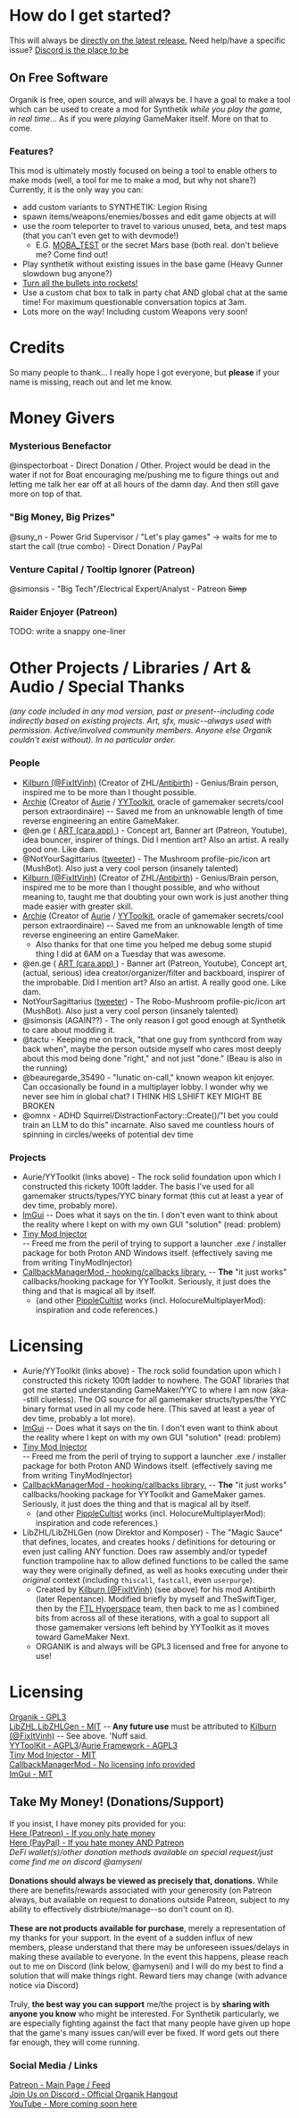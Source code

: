 # How do I get started?
This will always be [directly on the latest release.](https://github.com/Amyseni/organik/releases/latest) Need help/have a specific issue? [Discord is the place to be](https://discord.gg/KrTA2QkyCx)

## On Free Software
Organik is free, open source, and will always be. I have a goal to make a tool which can be used to create a mod for Synthetik *while you play the game, in real time*... As if you were *playing* GameMaker itself. More on that to come.

### Features?
This mod is ultimately mostly focused on being a tool to enable others to make mods (well, a tool for me to make a mod, but why not share?) Currently, it is the only way you can:
 - add custom variants to SYNTHETIK: Legion Rising
 - spawn items/weapons/enemies/bosses and edit game objects at will
 - use the room teleporter to travel to various unused, beta, and test maps (that you can't even get to with devmode!)
     - E.G. [MOBA_TEST](https://youtu.be/hjq89etbm0U) or the secret Mars base (both real. don't believe me? Come find out!
 - Play synthetik without existing issues in the base game (Heavy Gunner slowdown bug anyone?)
 - [Turn all the bullets into rockets!](https://youtu.be/MMm5oXy9WLw)
 - Use a custom chat box to talk in party chat AND global chat at the same time! For maximum questionable conversation topics at 3am.
 - Lots more on the way! Including custom Weapons very soon!

# Credits
So many people to thank... I really hope I got everyone, but **please** if your name is missing, reach out and let me know. 

Money Givers
=
### Mysterious Benefactor
@inspectorboat - Direct Donation / Other. Project would be dead in the water if not for Boat encouraging me/pushing me to figure things out and letting me talk her ear off at all hours of the damn day. And then still gave more on top of that. 

### "Big Money, Big Prizes"
@suny_n - Power Grid Supervisor / "Let's play games" -> waits for me to start the call (true combo) - Direct Donation / PayPal

### Venture Capital / Tooltip Ignorer (Patreon)
@simonsis - "Big Tech"/Electrical Expert/Analyst - Patreon ~~Simp~~

### Raider Enjoyer (Patreon)
TODO: write a snappy one-liner

Other Projects / Libraries / Art & Audio / Special Thanks
==
*(any code included in any mod version, past or present--including code indirectly based on existing projects. Art, sfx, music--always used with permission. Active/involved community members. Anyone else Organik couldn't exist without). In no particular order.*

### People
  - [Kilburn (@FixItVinh)](https://x.com/fixitvinh) (Creator of ZHL/[Antibirth](https://www.antibirth.com/)) - Genius/Brain person, inspired me to be more than I thought possible.
  - [Archie](https://github.com/Archie-osu) (Creator of [Aurie](https://github.com/AurieFramework/Aurie) / [YYToolkit](https://github.com/AurieFramework/YYToolkit), oracle of gamemaker secrets/cool person extraordinaire) -- Saved me from an unknowable length of time reverse engineering an entire GameMaker.<br>
  - @en.ge ( [ART (cara.app) ](https://cara.app/enge) ) - Concept art, Banner art (Patreon, Youtube), idea bouncer, inspirer of things. Did I mention art? Also an artist. A really good one. Like dam.<br>
  - @NotYourSagittarius ([tweeter](https://x.com/NY_Sagittarius )) - The Mushroom profile-pic/icon art (MushBot). Also just a very cool person (insanely talented)<br>
  - [Kilburn (@FixItVinh)](https://x.com/fixitvinh) (Creator of ZHL/[Antibirth](https://www.antibirth.com/)) - Genius/Brain person, inspired me to be more than I thought possible, and who without meaning to, taught me that doubting your own work is just another thing made easier with greater skill.
  - [Archie](https://github.com/Archie-osu) (Creator of [Aurie](https://github.com/AurieFramework/Aurie) / [YYToolkit](https://github.com/AurieFramework/YYToolkit), oracle of gamemaker secrets/cool person extraordinaire) -- Saved me from an unknowable length of time reverse engineering an entire GameMaker.<br>
    - Also thanks for that one time you helped me debug some stupid thing I did at 6AM on a Tuesday that was awesome.
  - @en.ge ( [ART (cara.app) ](https://cara.app/enge) ) - Banner art (Patreon, Youtube), Concept art, (actual, serious) idea creator/organizer/filter and backboard, inspirer of the improbable. Did I mention art? Also an artist. A really good one. Like dam.<br>
  - NotYourSagittarius ([tweeter](https://x.com/NY_Sagittarius )) - The Robo-Mushroom profile-pic/icon art (MushBot). Also just a very cool person (insanely talented)<br>
  - @simonsis (AGAIN??) - The only reason I got good enough at Synthetik to care about modding it.<br>
  - @tactu - Keeping me on track, "that one guy from synthcord from way back when", maybe the person outside myself who cares most deeply about this mod being done "right," and not just "done." (Beau is also in the running)<br>
  - @beauregarde_35490 - "lunatic on-call," known weapon kit enjoyer. Can occasionally be found in a multiplayer lobby. I wonder why we never see him in global chat? I THINK HIS LSHIFT KEY MIGHT BE BROKEN<br>
  - @omnx - ADHD Squirrel/DistractionFactory::Create()/"I bet you could train an LLM to do this" incarnate. Also saved me countless hours of spinning in circles/weeks of potential dev time<br>

### Projects
  - Aurie/YYToolkit (links above) - The rock solid foundation upon which I constructed this rickety 100ft ladder. The basis I've used for all gamemaker structs/types/YYC binary format (this cut at least a year of dev time, probably more).<br>
  - [ImGui](https://github.com/ocornut) -- Does what it says on the tin. I don't even want to think about the reality where I kept on with my own GUI "solution" (read: problem)<br>
  - [Tiny Mod Injector](https://github.com/YAL-Game-Tools/TinyModInjector)<br> -- Freed me from the peril of trying to support a launcher .exe / installer package for both Proton AND Windows itself. (effectively saving me from writing TinyModInjector)
  - [CallbackManagerMod - hooking/callbacks library.](https://github.com/PippleCultist/CallbackManagerMod) -- **The** "it just works" callbacks/hooking package for YYToolkit. Seriously, it just does the thing and that is magical all by itself.<br>
      - (and other [PippleCultist](https://github.com/PippleCultist) works (incl. HolocureMultiplayerMod): inspiration and code references.)<br>

# Licensing
  - Aurie/YYToolkit (links above) - The rock solid foundation upon which I constructed this rickety 100ft ladder to nowhere. The GOAT libraries that got me started understanding GameMaker/YYC to where I am now (aka--still clueless). The OG source for all gamemaker structs/types/the YYC binary format used in all my code here. (This saved at least a year of dev time, probably a lot more).<br>
  - [ImGui](https://github.com/ocornut) -- Does what it says on the tin. I don't even want to think about the reality where I kept on with my own GUI "solution" (read: problem)<br>
  - [Tiny Mod Injector](https://github.com/YAL-Game-Tools/TinyModInjector)<br> -- Freed me from the peril of trying to support a launcher .exe / installer package for both Proton AND Windows itself. (effectively saving me from writing TinyModInjector)
  - [CallbackManagerMod - hooking/callbacks library.](https://github.com/PippleCultist/CallbackManagerMod) -- **The** "it just works" callbacks/hooking package for YYToolkit and GameMaker games. Seriously, it just does the thing and that is magical all by itself.<br>
      - (and other [PippleCultist](https://github.com/PippleCultist) works (incl. HolocureMultiplayerMod): inspiration and code references.)<br>
  - LibZHL/LibZHLGen (now Direktor and Komposer) - The "Magic Sauce" that defines, locates, and creates hooks / definitions for detouring or even just calling ANY function. Does raw assembly and/or typedef function trampoline hax to allow defined functions to be called the same way they were originally defined, as well as hooks executing under their *original* context (including `thiscall`, `fastcall`, even `userpurge`).
     - Created by [Kilburn (@FixItVinh)](https://x.com/FixItVinh/) (see above) for his mod Antibirth (later Repentance). Modified briefly by myself and TheSwiftTiger, then by the [FTL Hyperspace](https://github.com/FTL-Hyperspace/FTL-Hyperspace) team, then back to me as I combined bits from across all of these iterations, with a goal to support all those gamemaker versions left behind by YYToolkit as it moves toward GameMaker Next.
    - ORGANIK is and always will be GPL3 licensed and free for anyone to use!
      
# Licensing
[Organik - GPL3](https://github.com/Amyseni/organik/blob/master/LICENSE)<br>
[LibZHL,LibZHLGen - MIT](https://github.com/Amyseni/organik/blob/AmyDev/LICENSE-LibZHL) -- **Any future use** must be attributed to [Kilburn (@FixItVinh)](https://x.com/FixItVinh/) -- See above. 'Nuff said. <br>
[YYToolKit - AGPL3](https://github.com/AurieFramework/YYToolkit/blob/stable/LICENSE)/[Aurie Framework - AGPL3](https://github.com/AurieFramework/Aurie/blob/master/LICENSE)<br>
[Tiny Mod Injector - MIT](https://github.com/YAL-Game-Tools/TinyModInjector/blob/main/LICENSE)<br>
[CallbackManagerMod - No licensing info provided](https://github.com/PippleCultist/CallbackManagerMod)<br>
[ImGui - MIT](https://github.com/ocornut/imgui/blob/master/LICENSE.txt)<br>

## Take My Money! (Donations/Support)
If you insist, I have money pits provided for you:<br>
[Here (Patreon) - If you only hate money](https://www.patreon.com/amyseni/membership) <br>
[Here (PayPal) - If you hate money AND Patreon](https://paypal.me/OrganikMod?country.x=US&locale.x=en_US)<br>
_DeFi wallet(s)/other donation methods available on special request/just come find me on discord @amyseni_ <br><br>
**Donations should always be viewed as precisely that, donations.** While there are benefits/rewards associated with your generosity (on Patreon always, but available on request to donations outside Patreon, subject to my ability to effectively distrbiute/manage--so don't count on it). <br><br>
**These are not products available for purchase**, merely a representation of my thanks for your support. In the event of a sudden influx of new members, please understand that there may be unforeseen issues/delays in making these available to everyone. In the event this happens, please reach out to me on Discord (link below, @amyseni) and I will do my best to find a solution that will make things right. Reward tiers may change (with advance notice via Discord) <br><br>
Truly, **the best way you can support** me/the project is by **sharing with anyone you know** who might be interested. For Synthetik particularly, we are especially fighting against the fact that many people have given up hope that the game's many issues can/will ever be fixed. If word gets out there far enough, they will come running.<br>

### Social Media / Links
[Patreon - Main Page / Feed](https://www.patreon.com/amyseni)<br>
[Join Us on Discord - Official Organik Hangout](https://discord.gg/KrTA2QkyCx)<br>
[YouTube - More coming soon here](https://www.youtube.com/@OrganikMod)
